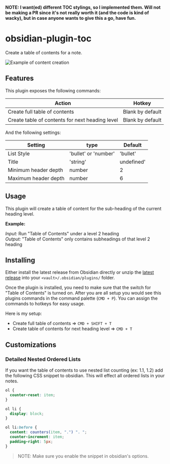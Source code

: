 **NOTE: I want(ed) different TOC stylings, so I implemented them. Will not be making a PR since it's not really worth it (and the code is kind of wacky), but in case anyone wants to give this a go, have fun.**


# obsidian-plugin-toc

Create a table of contents for a note.

![Example of content creation](example.gif)

## Features

This plugin exposes the following commands:

| Action                                          | Hotkey           |
| ----------------------------------------------- | ---------------- |
| Create full table of contents                   | Blank by default |
| Create table of contents for next heading level | Blank by default |

And the following settings:

| Setting              | type                 | Default    |
| -------------------- | -------------------- | ---------- |
| List Style           | 'bullet' or 'number' | 'bullet'   |
| Title                | 'string'             | undefined' |
| Minimum header depth | number               | 2          |
| Maximum header depth | number               | 6          |

## Usage

This plugin will create a table of content for the sub-heading of the current heading level.

**Example:**

_Input:_ Run "Table of Contents" under a level 2 heading  
_Output:_ "Table of Contents" only contains subheadings of that level 2 heading

## Installing

Either install the latest release from Obsidian directly or unzip the [latest release](https://github.com/hipstersmoothie/obsidian-plugin-toc/releases/latest) into your `<vault>/.obsidian/plugins/` folder.

Once the plugin is installed, you need to make sure that the switch for "Table of Contents" is turned on.
After you are all setup you would see this plugins commands in the command palette (`CMD + P`).
You can assign the commands to hotkeys for easy usage.

Here is my setup:

- Create full table of contents => `CMD + SHIFT + T`
- Create table of contents for next heading level => `CMD + T`

## Customizations

### Detailed Nested Ordered Lists

If you want the table of contents to use nested list counting (ex: 1.1, 1.2) add the following CSS snippet to obsidian.
This will effect all ordered lists in your notes.

```css
ol {
  counter-reset: item;
}

ol li {
  display: block;
}

ol li:before {
  content: counters(item, ".") ". ";
  counter-increment: item;
  padding-right: 5px;
}
```

> NOTE: Make sure you enable the snippet in obsidian's options.
